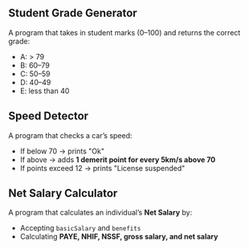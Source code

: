 ## Student Grade Generator

A program that takes in student marks (0–100) and returns the correct grade:

- A: > 79
- B: 60–79
- C: 50–59
- D: 40–49
- E: less than 40

## Speed Detector

A program that checks a car’s speed:

- If below 70 → prints "Ok"
- If above → adds **1 demerit point for every 5km/s above 70**
- If points exceed 12 → prints "License suspended"

## Net Salary Calculator

A program that calculates an individual’s **Net Salary** by:

- Accepting `basicSalary` and `benefits`
- Calculating **PAYE, NHIF, NSSF, gross salary, and net salary**
